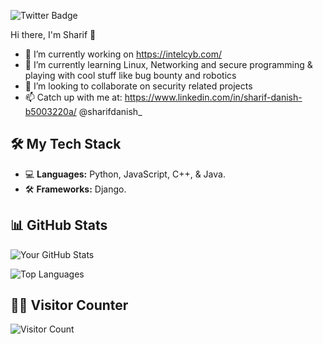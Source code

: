 ![Twitter Badge](https://img.shields.io/badge/-Twitter-1DA1F2?style=flat&logo=Twitter&logoColor=white)


Hi there, I'm Sharif 👋

- 🔭 I’m currently working on https://intelcyb.com/
- 🌱 I’m currently learning Linux, Networking and secure programming & playing with cool stuff like bug bounty and robotics
- 👯 I’m looking to collaborate on security related projects
- 📫 Catch up with me at: https://www.linkedin.com/in/sharif-danish-b5003220a/  @sharifdanish_

## 🛠️ My Tech Stack

- 💻 **Languages:** Python, JavaScript, C++, & Java.
- 🛠️ **Frameworks:** Django.

## 📊 GitHub Stats

![Your GitHub Stats](https://github-readme-stats.vercel.app/api?username=yourusername&show_icons=true&theme=radical)

![Top Languages](https://github-readme-stats.vercel.app/api/top-langs/?username=yourusername&layout=compact&theme=radical)

## 🧑‍💻 Visitor Counter

![Visitor Count](https://komarev.com/ghpvc/?username=yourusername&color=brightgreen)
